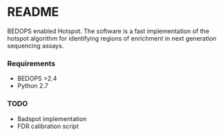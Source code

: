 # README #

BEDOPS enabled Hotspot.
The software is a fast implementation of the hotspot algorithm for identifying regions of enrichment
in next generation sequencing assays.

### Requirements ###

* BEDOPS >2.4
* Python 2.7

### TODO ###

* Badspot implementation
* FDR calibration script